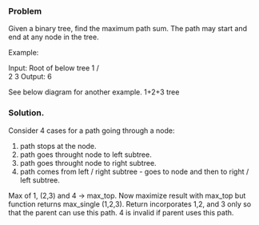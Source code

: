 ### Problem
Given a binary tree, find the maximum path sum. The path may start and end at any node in the tree.

Example:

Input: Root of below tree
       1
      / \
     2   3
Output: 6

See below diagram for another example.
1+2+3
tree

### Solution. 

Consider 4 cases for a path going through a node:
1. path stops at the node. 
2. path goes throught node to left subtree.
3. path goes throught node to right subtree. 
4. path comes from left / right subtree - goes to node and then to right / left subtree. 

Max of 1, (2,3) and 4 -> max_top. Now maximize result with max_top but function returns max_single (1,2,3). 
Return incorporates 1,2, and 3 only so that the parent can use this path. 4 is invalid if parent uses this path. 

  